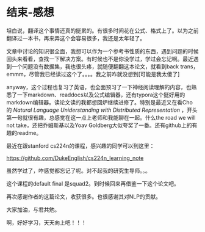 # 结束-感想

坦白说，翻译这个事情还真的挺累的。有很多时间花在公式、格式上了。以为之前翻译过一本书，再来弄这个会容易很多，我还是太年轻了。

文章中讨论的知识很全面，我想可以作为一个参考书性质的东西，遇到问题的时候回头来看看，查找一下解决方案。有时候也不是你没学过，学过会忘记啊。最近遇到一个问题没有数据集，我也很头疼，就随便翻翻这本论文，就看到back trans，emmm，尽管我已经读过这个了。。。。我之前咋就没想到[可能是我太傻了]

anyway，这个过程也复习了英语，也全面预习了一下神经阅读理解的内容，也熟悉了一下markdown、readdocs以及公式编辑器，还有typora这个挺好用的markdown编辑器。读论文读的我都想回炉继续进修了。特别是最近又在看Cho 的 *Natural Language Uniderstanding with Distributed Representation* ，开头第一句就很有趣，总感觉在这一点上老师和我能聊在一起。什么the road we will not take，还把乔姆斯基以及Yoav Goldberg大似夸奖了一番。还有github上的有趣的readme。

最近在跟stanford cs224n的课程，感兴趣的同学可以到这里：

https://github.com/DukeEnglish/cs224n_learning_note

虽然学过了，咋感觉都忘记了呢。对不起我的研究生导师。。。

这个课程的default final 是squad2。到时候回来再借鉴一下这个论文吧。

再次感谢作者的这篇论文，收获很多。也很感谢其对NLP的贡献。

大家加油，与君共勉。

啊，好好学习，天天向上吧！！！
